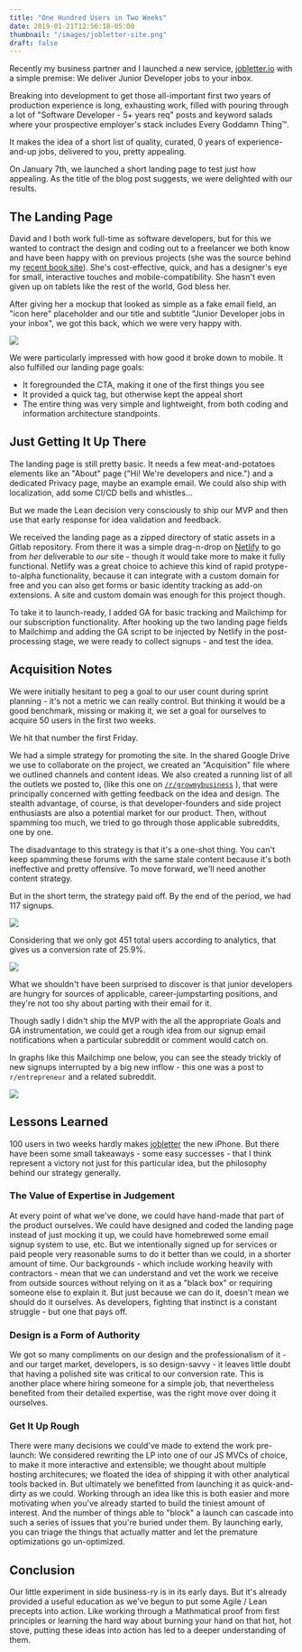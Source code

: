 ```yaml
---
title: "One Hundred Users in Two Weeks"
date: 2019-01-21T12:56:18-05:00
thumbnail: "/images/jobletter-site.png"
draft: false
---
```


Recently my business partner and I launched a new service, [jobletter.io](https://jobletter.io) with a simple premise: We deliver Junior Developer jobs to your inbox.

Breaking into development to get those all-important first two years of production experience is long, exhausting work, filled with pouring through a lot of "Software Developer - 5+ years req" posts and keyword salads where your prospective employer's stack includes Every Goddamn Thing™.

It makes the idea of a short list of quality, curated, 0 years of experience-and-up jobs, delivered to you, pretty appealing.

On January 7th, we launched a short landing page to test just how appealing. As the title of the blog post suggests, we were delighted with our results.

## The Landing Page

David and I both work full-time as software developers, but for this we wanted to contract the design and coding out to a freelancer we both know and have been happy with on previous projects (she was the source behind my [recent book site](https://handsonbughunting.com)). She's cost-effective, quick, and has a designer's eye for small, interactive touches and mobile-compatibility. She hasn't even given up on tablets like the rest of the world, God bless her.

After giving her a mockup that looked as simple as a fake email field, an "icon here" placeholder and our title and subtitle "Junior Developer jobs in your inbox", we got this back, which we were very happy with.

![](/images/jobletter-site.png) 

We were particularly impressed with how good it broke down to mobile. It also fulfilled our landing page goals:

- It foregrounded the CTA, making it one of the first things you see
- It provided a quick tag, but otherwise kept the appeal short
- The entire thing was very simple and lightweight, from both coding and information architecture standpoints.

## Just Getting It Up There

The landing page is still pretty basic. It needs a few meat-and-potatoes elements like an "About" page ("Hi! We're developers and nice.") and a dedicated Privacy page, maybe an example email. We could also ship with localization, add some CI/CD bells and whistles...

But we made the Lean decision very consciously to ship our MVP and then use that early response for idea validation and feedback. 

We received the landing page as a zipped directory of static assets in a Gitlab repository. From there it was a simple drag-n-drop on [Netlify](https://netlify.com) to go from _her_ deliverable to _our_ site - though it would take more to make it fully functional. Netlify was a great choice to achieve this kind of rapid protype-to-alpha functionality, because it can integrate with a custom domain for free and you can also get forms or basic identity tracking as add-on extensions. A site and custom domain was enough for this project though.

To take it to launch-ready, I added GA for basic tracking and Mailchimp for our subscription functionality. After hooking up the two landing page fields to Mailchimp and adding the GA script to be injected by Netlify in the post-processing stage, we were ready to collect signups - and test the idea.

## Acquisition Notes

We were initially hesitant to peg a goal to our user count during sprint planning - it's not a metric we can really control. But thinking it would be a good benchmark, missing or making it, we set a goal for ourselves to acquire 50 users in the first two weeks.

We hit that number the first Friday.

We had a simple strategy for promoting the site. In the shared Google Drive we use to collaborate on the project, we created an "Acquisition" file where we outlined channels and content ideas. We also created a running list of all the outlets we posted to, (like this one on [`/r/growmybusiness`](https://www.reddit.com/r/growmybusiness/comments/ah5qtn/feedback_on_landing_page_and_monetization/) ), that were principally concerned with getting feedback on the idea and design. The stealth advantage, of course, is that developer-founders and side project enthusiasts are also a potential market for our product. Then, without spamming too much, we tried to go through those applicable subreddits, one by one.

The disadvantage to this strategy is that it's a one-shot thing. You can't keep spamming these forums with the same stale content because it's both ineffective and pretty offensive. To move forward, we'll need another content strategy.

But in the short term, the strategy paid off. By the end of the period, we had 117 signups. 

![](/images/jobletter-mailchimp-stats.png)

Considering that we only got 451 total users according to analytics, that gives us a conversion rate of 25.9%.

![](/images/jobletter-overall-analytics.png)

What we shouldn't have been surprised to discover is that junior developers are hungry for sources of applicable, career-jumpstarting positions, and they're not too shy about parting with their email for it.

Though sadly I didn't ship the MVP with the all the appropriate Goals and GA instrumentation, we could get a rough idea from our signup email notifications when a particular subreddit or comment would catch on. 

In graphs like this Mailchimp one below, you can see the steady trickly of new signups interrupted by a big new inflow - this one was a post to `r/entrepreneur` and a related subreddit.

![](/images/jobletter-mailchimp-graph.png)

## Lessons Learned

100 users in two weeks hardly makes [jobletter](https://jobletter.io) the new iPhone. But there have been some small takeaways - some easy successes - that I think represent a victory not just for this particular idea, but the philosophy behind our strategy generally.

### The Value of Expertise in Judgement

At every point of what we've done, we could have hand-made that part of the product ourselves. We could have designed and coded the landing page instead of just mocking it up, we could have homebrewed some email signup system to use, etc. But we intentionally signed up for services or paid people very reasonable sums to do it better than we could, in a shorter amount of time. Our backgrounds - which include working heavily with contractors - mean that we can understand and vet the work we receive from outside sources without relying on it as a "black box" or requiring someone else to explain it. But just because we can do it, doesn't mean we should do it ourselves. As developers, fighting that instinct is a constant struggle - but one that pays off.

### Design is a Form of Authority

We got so many compliments on our design and the professionalism of it - and our target market, developers, is so design-savvy - it leaves little doubt that having a polished site was critical to our conversion rate. This is another place where hiring someone for a simple job, that nevertheless benefited from their detailed expertise, was the right move over doing it ourselves.

### Get It Up Rough

There were many decisions we could've made to extend the work pre-launch: We considered rewriting the LP into one of our JS MVCs of choice, to make it more interactive and extensible; we thought about multiple hosting architecures; we floated the idea of shipping it with other analytical tools backed in. But ultimately we benefitted from launching it as quick-and-dirty as we could. Working through an idea like this is both easier and more motivating when you've already started to build the tiniest amount of interest. And the number of things able to "block" a launch can cascade into such a series of issues that you're buried under them. By launching early, you can triage the things that actually matter and let the premature optimizations go un-optimized.

## Conclusion

Our little experiment in side business-ry is in its early days. But it's already provided a useful education as we've begun to put some Agile / Lean precepts into action. Like working through a Mathmatical proof from first principles or learning the hard way about burning your hand on that hot, hot stove, putting these ideas into action has led to a deeper understanding of them.


